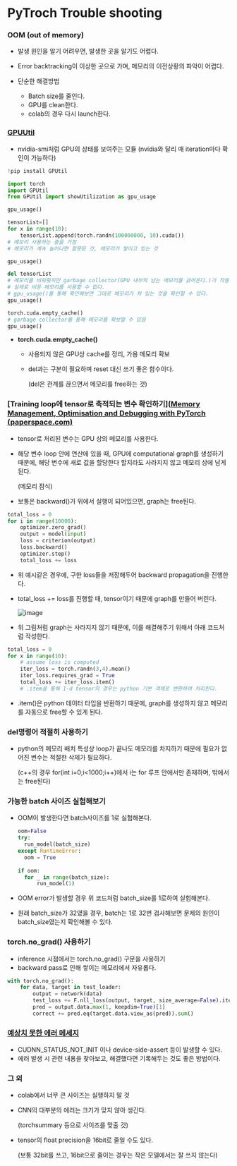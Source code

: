 # PyTroch Trouble shooting

### OOM (out of  memory)

- 발생 원인을 알기 어려우면, 발생한 곳을 알기도 어렵다.
- Error backtracking이 이상한 곳으로 가며, 메모리의 이전상황의 파악이 어렵다. 

- 단순한 해결방법
  - Batch size를 줄인다.
  - GPU를 clean한다. 
  - colab의 경우 다시 launch한다. 

### [GPUUtil](https://blog.paperspace.com/pytorch-memory-multi-gpu-debugging/)

- nvidia-smi처럼 GPU의 상태를 보여주는 모듈 (nvidia와 달리 매 iteration마다 확인이 가능하다)

```python
!pip install GPUtil

import torch
import GPUtil
from GPUtil import showUtilization as gpu_usage

gpu_usage()

tensorList=[]
for x in range(10):
    tensorList.append(torch.randn(100000000, 10).cuda())
# 메모리 사용하는 중을 가정
# 메모리가 계속 늘어나면 잘못된 것, 메모리가 쌓이고 있는 것

gpu_usage()

del tensorList
# 메모리를 비워줫지만 garbage collector(GPU 내부의 남는 메모리를 긁어온다.)가 작동하지 않은 상태라
# 실제로 비운 메모리를 사용할 수 없다. 
# gpu_usage()를 통해 확인해보면 그대로 메모리가 차 있는 것을 확인할 수 있다. 
gpu_usage()

torch.cuda.empty_cache()
# garbage collector를 통해 메모리를 확보할 수 있음
gpu_usage()
```



- **torch.cuda.empty_cache()**

  - 사용되지 않은 GPU상 cache를 정리, 가용 메모리 확보

  - del과는 구분이 필요하며 reset 대신 쓰기 좋은 함수이다. 

    (del은 관계를 끊으면서 메모리를 free하는 것)




### [Training loop에 tensor로 축적되는 변수 확인하기]([Memory Management, Optimisation and Debugging with PyTorch (paperspace.com)](https://blog.paperspace.com/pytorch-memory-multi-gpu-debugging/)

- tensor로 처리된 변수는 GPU 상의 메모리를 사용한다.

- 해당 변수 loop 안에 연산에 있을 때, GPU에 computational graph를 생성하기 때문에, 해당 변수에 새로 값을 할당한다 할지라도 사라지지 않고 메모리 상에 남게 된다. 

  (메모리 잠식)

- 보통은 backward()가 위에서 실행이 되어있으면, graph는 free된다. 

```python
total_loss = 0
for i in range(10000):
	optimizer.zero_grad()
	output = model(input)
	loss = criterion(output)
	loss.backward()
	optimizer.step()
	total_loss += loss
```

- 위 예시같은 경우에, 구한 loss들을 저장해두어 backward propagation을 진행한다. 

- total_loss += loss를 진행할 때, tensor이기 때문에 graph를 만들어 버린다. 

  ![image](https://user-images.githubusercontent.com/71866756/151500466-533cca88-3e3a-4f16-963d-3d11cc34d9a3.png)

- 위 그림처럼 graph는 사라지지 않기 때문에, 이를 해결해주기 위해서 아래 코드처럼 작성한다. 

```python
total_loss = 0
for x in range(10):
	# assume loss is computed
    iter_loss = torch.randn(3,4).mean()
    iter_loss.requires_grad = True
    total_loss += iter_loss.item()
    # .item을 통해 1-d tensor의 경우는 python 기본 객체로 변환하여 처리한다. 
```

- .item()은 python 데이터 타입을 반환하기 때문에, graph를 생성하지 않고 메모리를 자동으로 free할 수 있게 된다. 



### del명령어 적절히 사용하기

- python의 메모리 배치 특성상 loop가 끝나도 메모리를 차지하기 때문에 필요가 없어진 변수는 적절한 삭제가 필요하다.

  (c++의 경우 for(int i=0;i<1000;i++)에서 i는 for 루프 안에서만 존재하며, 밖에서는 free된다)



### 가능한 batch 사이즈 실험해보기

- OOM이 발생한다면 batch사이즈를 1로 실험해본다. 

  ```python
  oom=False
  try:
  	run_model(batch_size)
  except RuntimeError:
  	oom = True
  	
  if oom:
  	for _ in range(batch_size):
  		run_model(1)
  ```

- OOM error가 발생할 경우 위 코드처럼 batch_size를 1로하여 실험해본다. 

- 원래 batch_size가 32였을 경우, batch는 1로 32번 검사해보면 문제의 원인이 batch_size였는지 확인해볼 수 있다. 



### torch.no_grad() 사용하기

- inference 시점에서는 torch.no_grad() 구문을 사용하기
- backward pass로 인해 쌓이는 메모리에서 자유롭다. 

```python
with torch.no_grad():
    for data, target in test_loader:
        output = network(data)
        test_loss += F.nll_loss(output, target, size_average=False).item()
        pred = output.data.max(1, keepdim=True)[1]
        correct += pred.eq(target.data.view_as(pred)).sum()
```



### [예상치 못한 에러 메세지](https://brstar96.github.io/shoveling/device_error_summary/)

- CUDNN_STATUS_NOT_INIT 이나 device-side-assert 등이 발생할 수 있다. 
- 에러 발생 시 관련 내용을 찾아보고, 해결했다면 기록해두는 것도 좋은 방법이다. 



### 그 외

- colab에서 너무 큰 사이즈는 실행하지 말 것

- CNN의 대부분의 에러는 크기가 맞지 않아 생긴다.

  (torchsummary 등으로 사이즈를 맞출 것)

- tensor의 float precision을 16bit로 줄일 수도 있다. 

  (보통 32bit를 쓰고, 16bit으로 줄이는 경우는 작은 모델에서는 잘 쓰지 않는다)
